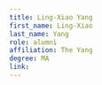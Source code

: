 ```yaml
---
title: Ling-Xiao Yang
first_name: Ling-Xiao
last_name: Yang
role: alumni
affiliation: The Yang
degree: MA
link:
---
```

